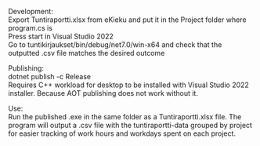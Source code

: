 Development:    
Export Tuntiraportti.xlsx from eKieku and put it in the Project folder where program.cs is   
Press start in Visual Studio 2022    
Go to tuntikirjaukset/bin/debug/net7.0/win-x64 and check that the outputted .csv file matches the desired outcome   

Publishing:    
dotnet publish -c Release    
Requires C++ workload for desktop to be installed with Visual Studio 2022 installer. Because AOT publishing does not work without it.     

Use:   
Run the published .exe in the same folder as a Tuntiraportti.xlsx file.
The program will output a .csv file with the tuntiraportti-data grouped by project for easier tracking of work hours and workdays spent on each project.